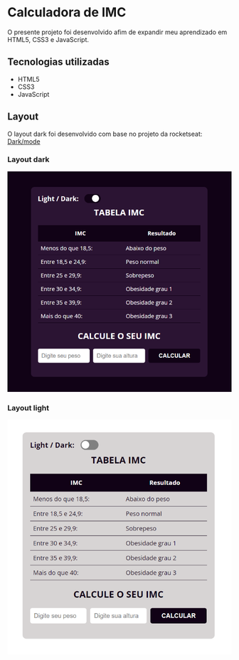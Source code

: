 # Calculadora de IMC
O presente projeto foi desenvolvido afim de expandir meu aprendizado em HTML5, CSS3 e JavaScript.

## Tecnologias utilizadas
- HTML5
- CSS3
- JavaScript

## Layout
O layout dark foi desenvolvido com base no projeto da rocketseat: [Dark/mode](https://gist.github.com/maykbrito/f3744039fcc20db62d6cfd502aa2bc86)

### Layout dark
![layout-dark](./assets/layout-dark.png)

### Layout light
![layout-light](./assets/layout-light.png)





